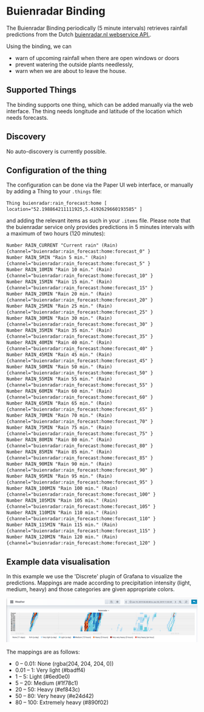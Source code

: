 # Buienradar Binding

The Buienradar Binding periodically (5 minute intervals) retrieves rainfall predictions from the Dutch 
[buienradar.nl webservice API.](https://www.buienradar.nl/overbuienradar/gratis-weerdata).

Using the binding, we can 

* warn of upcoming rainfall when there are open windows or doors
* prevent watering the outside plants needlessly,
* warn when we are about to leave the house.

## Supported Things

The binding supports one thing, which can be added manually via the web interface. The thing needs longitude and latitude of the location which needs forecasts.

## Discovery

No auto-discovery is currently possible.

## Configuration of the thing

The configuration can be done via the Paper UI web interface, or manually by adding a Thing to your `.things` file:

```
Thing buienradar:rain_forecast:home [ location="52.198864211111925,5.4192629660193585" ]
```

and adding the relevant items as such in your `.items` file. Please note that the buienradar service only provides predictions in 5 minutes intervals with a maximum of two hours (120 minutes):

```
Number RAIN_CURRENT "Current rain" (Rain) {channel="buienradar:rain_forecast:home:forecast_0" }
Number RAIN_5MIN "Rain 5 min." (Rain) {channel="buienradar:rain_forecast:home:forecast_5" }
Number RAIN_10MIN "Rain 10 min." (Rain) {channel="buienradar:rain_forecast:home:forecast_10" }
Number RAIN_15MIN "Rain 15 min." (Rain) {channel="buienradar:rain_forecast:home:forecast_15" }
Number RAIN_20MIN "Rain 20 min." (Rain) {channel="buienradar:rain_forecast:home:forecast_20" }
Number RAIN_25MIN "Rain 25 min." (Rain) {channel="buienradar:rain_forecast:home:forecast_25" }
Number RAIN_30MIN "Rain 30 min." (Rain) {channel="buienradar:rain_forecast:home:forecast_30" }
Number RAIN_35MIN "Rain 35 min." (Rain) {channel="buienradar:rain_forecast:home:forecast_35" }
Number RAIN_40MIN "Rain 40 min." (Rain) {channel="buienradar:rain_forecast:home:forecast_40" }
Number RAIN_45MIN "Rain 45 min." (Rain) {channel="buienradar:rain_forecast:home:forecast_45" }
Number RAIN_50MIN "Rain 50 min." (Rain) {channel="buienradar:rain_forecast:home:forecast_50" }
Number RAIN_55MIN "Rain 55 min." (Rain) {channel="buienradar:rain_forecast:home:forecast_55" }
Number RAIN_60MIN "Rain 60 min." (Rain) {channel="buienradar:rain_forecast:home:forecast_60" }
Number RAIN_65MIN "Rain 65 min." (Rain) {channel="buienradar:rain_forecast:home:forecast_65" }
Number RAIN_70MIN "Rain 70 min." (Rain) {channel="buienradar:rain_forecast:home:forecast_70" }
Number RAIN_75MIN "Rain 75 min." (Rain) {channel="buienradar:rain_forecast:home:forecast_75" }
Number RAIN_80MIN "Rain 80 min." (Rain) {channel="buienradar:rain_forecast:home:forecast_80" }
Number RAIN_85MIN "Rain 85 min." (Rain) {channel="buienradar:rain_forecast:home:forecast_85" }
Number RAIN_90MIN "Rain 90 min." (Rain) {channel="buienradar:rain_forecast:home:forecast_90" }
Number RAIN_95MIN "Rain 95 min." (Rain) {channel="buienradar:rain_forecast:home:forecast_95" }
Number RAIN_100MIN "Rain 100 min." (Rain) {channel="buienradar:rain_forecast:home:forecast_100" }
Number RAIN_105MIN "Rain 105 min." (Rain) {channel="buienradar:rain_forecast:home:forecast_105" }
Number RAIN_110MIN "Rain 110 min." (Rain) {channel="buienradar:rain_forecast:home:forecast_110" }
Number RAIN_115MIN "Rain 115 min." (Rain) {channel="buienradar:rain_forecast:home:forecast_115" }
Number RAIN_120MIN "Rain 120 min." (Rain) {channel="buienradar:rain_forecast:home:forecast_120" }
```

## Example data visualisation

In this example we use the 'Discrete' plugin of Grafana to visualize the predictions. Mappings are made according to precipitation intensity (light, medium, heavy) and those categories are given appropriate colors.

![Z-Way Binding](doc/img/grafana-dashboard.png)

The mappings are as follows:

* 0 – 0.01: None (rgba(204, 204, 204, 0))
* 0.01 – 1: Very light (#badff4)
* 1 – 5: Light (#6ed0e0)
* 5 – 20: Medium (#1f78c1)
* 20 – 50: Heavy (#ef843c)
* 50 – 80: Very heavy (#e24d42)
* 80 – 100: Extremely heavy (#890f02)


